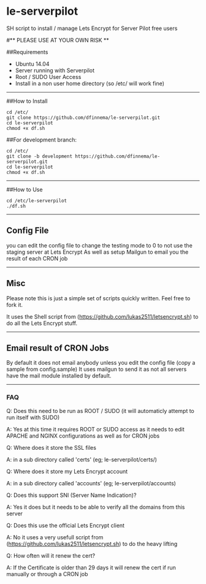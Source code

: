 # le-serverpilot
SH script to install / manage Lets Encrypt for Server Pilot free users

#** PLEASE USE AT YOUR OWN RISK **

##Requirements

 * Ubuntu 14.04 
 * Server running with Serverpilot
 * Root / SUDO User Access
 * Install in a non user home directory (so /etc/ will work fine)

---
##How to Install

```
cd /etc/
git clone https://github.com/dfinnema/le-serverpilot.git
cd le-serverpilot
chmod +x df.sh
```
##For development branch:
```
cd /etc/
git clone -b development https://github.com/dfinnema/le-serverpilot.git
cd le-serverpilot
chmod +x df.sh
```
---
##How to Use

```
cd /etc/le-serverpilot
./df.sh
```
---
## Config File

you can edit the config file to change the testing mode to 0 to not use the staging server at Lets Encrypt
As well as setup Mailgun to email you the result of each CRON job 

---
## Misc

Please note this is just a simple set of scripts quickly written. Feel free to fork it.

It uses the Shell script from (https://github.com/lukas2511/letsencrypt.sh) to do all the Lets Encrypt stuff. 

---
## Email result of CRON Jobs

By default it does not email anybody unless you edit the config file (copy a sample from config.sample) 
It uses mailgun to send it as not all servers have the mail module installed by default. 

---
### FAQ

Q: Does this need to be run as ROOT / SUDO (it will automaticly attempt to run itself with SUDO)

A: Yes at this time it requires ROOT or SUDO access as it needs to edit APACHE and NGINX configurations as well as for CRON jobs

Q: Where does it store the SSL files 

A: in a sub directory called 'certs' (eg; le-serverpilot/certs/)

Q: Where does it store my Lets Encrypt account 

A: in a sub directory called 'accounts' (eg; le-serverpilot/accounts)

Q: Does this support SNI (Server Name Indication)?

A: Yes it does but it needs to be able to verify all the domains from this server

Q: Does this use the official Lets Encrypt client

A: No it uses a very usefull script from (https://github.com/lukas2511/letsencrypt.sh) to do the heavy lifting

Q: How often will it renew the cert?

A: If the Certificate is older than 29 days it will renew the cert if run manually or through a CRON job
